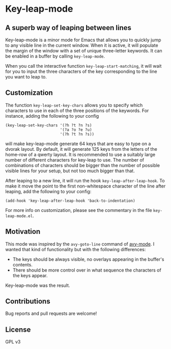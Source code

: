 # Key-leap-mode
## A superb way of leaping between lines

Key-leap-mode is a minor mode for Emacs that allows you to quickly jump to any visible line in the current window. When it is active, it will populate the margin of the window with a set of unique three-letter keywords. It can be enabled in a buffer by calling `key-leap-mode`.

When you call the interactive function `key-leap-start-matching`, it will wait for you to input the three characters of the key corresponding to the line you want to leap to.

## Customization

The function `key-leap-set-key-chars` allows you to specify which characters to use in each of the three positions of the keywords. For instance, adding the following to your config
```elisp
(key-leap-set-key-chars '(?h ?t ?n ?s)
                        '(?a ?o ?e ?u)
                        '(?h ?t ?n ?s))
```
will make key-leap-mode generate 64 keys that are easy to type on a dvorak layout.
By default, it will generate 125 keys from the letters of the home-row of a qwerty layout.
It is recommended to use a suitably large number of different characters for key-leap to use. The number of combinations of characters should be bigger than the number of possible visible lines for your setup, but not too much bigger than that. 

After leaping to a new line, it will run the hook `key-leap-after-leap-hook`. To make it move the point to the first non-whitespace character of the line after leaping, add the following to your config:
```elisp
(add-hook 'key-leap-after-leap-hook 'back-to-indentation)
```

For more info on customization, please see the commentary in the file `key-leap-mode.el`.

## Motivation

This mode was inspired by the `avy-goto-line` command of [avy-mode](https://github.com/abo-abo/avy). I wanted that kind of functionality but with the following differences:
* The keys should be always visible, no overlays appearing in the buffer's contents.
* There should be more control over in what sequence the characters of the keys appear.

Key-leap-mode was the result.

## Contributions

Bug reports and pull requests are welcome!

## License

GPL v3
